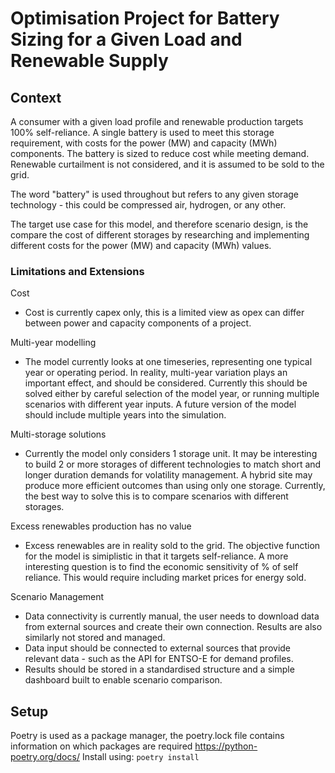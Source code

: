 # Optimisation Project for Battery Sizing for a Given Load and Renewable Supply

## Context
A consumer with a given load profile and renewable production targets 100% self-reliance. A single battery is used to meet this storage requirement, with costs for the power (MW) and capacity (MWh) components. The battery is sized to reduce cost while meeting demand. Renewable curtailment is not considered, and it is assumed to be sold to the grid. 

The word "battery" is used throughout but refers to any given storage technology - this could be compressed air, hydrogen, or any other.

The target use case for this model, and therefore scenario design, is the compare the cost of different storages by researching and implementing different costs for the power (MW) and capacity (MWh) values.

### Limitations and Extensions
Cost
* Cost is currently capex only, this is a limited view as opex can differ between power and capacity components of a project.

Multi-year modelling
* The model currently looks at one timeseries, representing one typical year or operating period. In reality, multi-year variation plays an important effect, and should be considered. Currently this should be solved either by careful selection of the model year, or running multiple scenarios with different year inputs. A future version of the model should include multiple years into the simulation.

Multi-storage solutions
* Currently the model only considers 1 storage unit. It may be interesting to build 2 or more storages of different technologies to match short and longer duration demands for volatility management. A hybrid site may produce more efficient outcomes than using only one storage. Currently, the best way to solve this is to compare scenarios with different storages.

Excess renewables production has no value
* Excess renewables are in reality sold to the grid. The objective function for the model is simiplistic in that it targets self-reliance. A more interesting question is to find the economic sensitivity of % of self reliance. This would require including market prices for energy sold.

Scenario Management
* Data connectivity is currently manual, the user needs to download data from external sources and create their own connection. Results are also similarly not stored and managed.
* Data input should be connected to external sources that provide relevant data - such as the API for ENTSO-E for demand profiles.
* Results should be stored in a standardised structure and a simple dashboard built to enable scenario comparison.


## Setup
Poetry is used as a package manager, the poetry.lock file contains information on which packages are required
https://python-poetry.org/docs/
Install using:
`poetry install`